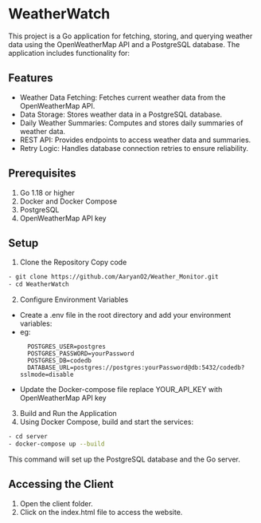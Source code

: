 # WeatherWatch
This project is a Go application for fetching, storing, and querying weather data using the OpenWeatherMap API and a PostgreSQL database. The application includes functionality for:

## Features
- Weather Data Fetching: Fetches current weather data from the OpenWeatherMap API.
- Data Storage: Stores weather data in a PostgreSQL database.
- Daily Weather Summaries: Computes and stores daily summaries of weather data.
- REST API: Provides endpoints to access weather data and summaries.
- Retry Logic: Handles database connection retries to ensure reliability.
  
## Prerequisites
1. Go 1.18 or higher
2. Docker and Docker Compose
3. PostgreSQL
4. OpenWeatherMap API key
## Setup
1. Clone the Repository
    Copy code
  ```bash
  - git clone https://github.com/AaryanO2/Weather_Monitor.git
  - cd WeatherWatch
  ```
2. Configure Environment Variables
  - Create a .env file in the root directory and add your environment variables:
  - eg:
    ```
      POSTGRES_USER=postgres
      POSTGRES_PASSWORD=yourPassword
      POSTGRES_DB=codedb
      DATABASE_URL=postgres://postgres:yourPassword@db:5432/codedb?sslmode=disable
    ```
  - Update the Docker-compose file replace YOUR_API_KEY with OpenWeatherMap API key
3. Build and Run the Application
4. Using Docker Compose, build and start the services:
  ```bash
  - cd server
  - docker-compose up --build
```
This command will set up the PostgreSQL database and the Go server.

## Accessing the Client
1. Open the client folder.
2. Click on the index.html file to access the website.
